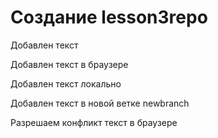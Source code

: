 ﻿# Создание lesson3repo
Добавлен текст

Добавлен текст в браузере

Добавлен текст локально

Добавлен текст в новой ветке newbranch

Разрешаем конфликт текст в браузере
